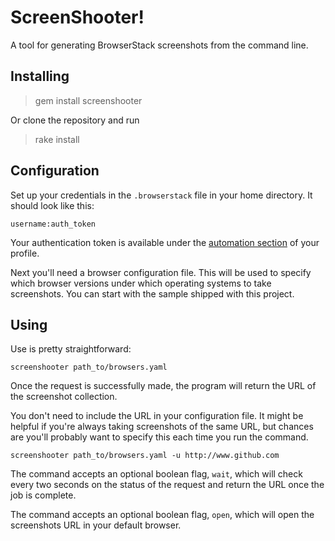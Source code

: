 # ScreenShooter!

A tool for generating BrowserStack screenshots from the command line.

## Installing

> gem install screenshooter

Or clone the repository and run

> rake install

## Configuration

Set up your credentials in the `.browserstack` file in your home
directory. It should look like this:

    username:auth_token
    
Your authentication token is available under the
[automation section](https://www.browserstack.com/accounts/automate-keys)
of your profile.

Next you'll need a browser configuration file. This will be used to
specify which browser versions under which operating systems to take
screenshots. You can start with the sample shipped with this project.

## Using

Use is pretty straightforward:

    screenshooter path_to/browsers.yaml

Once the request is successfully made, the program will return the URL
of the screenshot collection.

You don't need to include the URL in your configuration file. It might
be helpful if you're always taking screenshots of the same URL, but
chances are you'll probably want to specify this each time you run the
command.

    screenshooter path_to/browsers.yaml -u http://www.github.com

The command accepts an optional boolean flag, `wait`, which will check
every two seconds on the status of the request and return the URL once
the job is complete.

The command accepts an optional boolean flag, `open`, which will open
the screenshots URL in your default browser.
